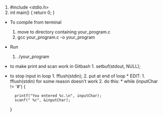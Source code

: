 1. #include <stdio.h>
2. int main() {
return 0;
}

* To compile from terminal
    1. move to directory containing your_program.c
    2. gcc your_program.c -o your_program
* Run
    1. ./your_program
 
* to make print and scan work in Gitbash
      1. setbuf(stdout, NULL);
* to stop input in loop
      1. fflush(stdin);
      2. put at end of loop
      * EDIT:
          1. fflush(stdin) for some reason doesn't work
          2. do this:
              * while (inputChar != '#')
    {

        printf("You entered %c.\n", inputChar);
        scanf(" %c", &inputChar);
    }

  
